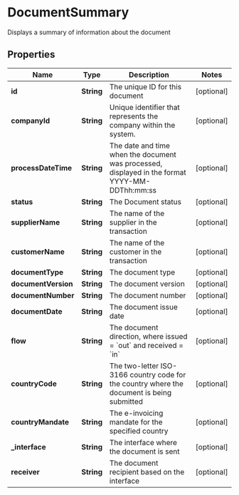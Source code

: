 

# DocumentSummary

Displays a summary of information about the document

## Properties

| Name | Type | Description | Notes |
|------------ | ------------- | ------------- | -------------|
|**id** | **String** | The unique ID for this document |  [optional] |
|**companyId** | **String** | Unique identifier that represents the company within the system. |  [optional] |
|**processDateTime** | **String** | The date and time when the document was processed, displayed in the format YYYY-MM-DDThh:mm:ss |  [optional] |
|**status** | **String** | The Document status |  [optional] |
|**supplierName** | **String** | The name of the supplier in the transaction |  [optional] |
|**customerName** | **String** | The name of the customer in the transaction |  [optional] |
|**documentType** | **String** | The document type |  [optional] |
|**documentVersion** | **String** | The document version |  [optional] |
|**documentNumber** | **String** | The document number |  [optional] |
|**documentDate** | **String** | The document issue date |  [optional] |
|**flow** | **String** | The document direction, where issued &#x3D; &#x60;out&#x60; and received &#x3D; &#x60;in&#x60; |  [optional] |
|**countryCode** | **String** | The two-letter ISO-3166 country code for the country where the document is being submitted |  [optional] |
|**countryMandate** | **String** | The e-invoicing mandate for the specified country |  [optional] |
|**_interface** | **String** | The interface where the document is sent |  [optional] |
|**receiver** | **String** | The document recipient based on the interface |  [optional] |



